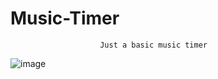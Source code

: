 # Music-Timer
                        Just a basic music timer
![image](https://github.com/user-attachments/assets/3b5e7db0-93bf-4329-b9d2-c228ce21f608)
